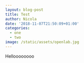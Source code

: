 ```yaml
---
layout: blog-post
title: Test
author: Nicola
date: '2018-11-07T21:50:09+01:00'
categories:
  - one
  - two
image: /static/assets/openlab.jpg
---
```

Helloooooooo
